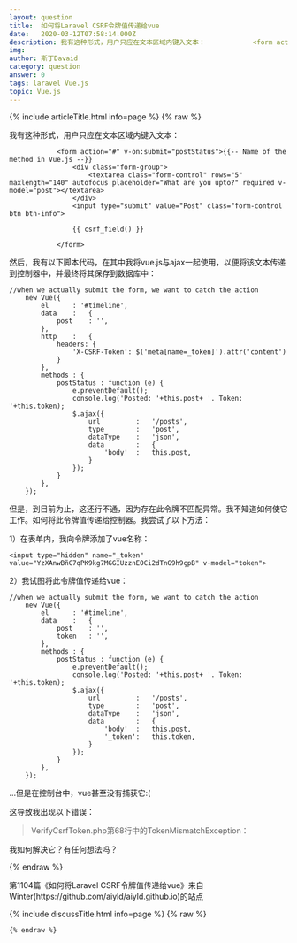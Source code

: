 ```yaml
---
layout: question
title:  如何将Laravel CSRF令牌值传递给vue
date:   2020-03-12T07:58:14.000Z
description: 我有这种形式，用户只应在文本区域内键入文本：            <form action="#" v-on submit="postStatus"...
img: 
author: 斯丁Davaid
category: question
answer: 0
tags: laravel Vue.js
topic: Vue.js
---
```

<div class="article-root">
  <div class="article">
    {% include articleTitle.html info=page %}
    {% raw %}
    <div class="article-content"><p><font style="vertical-align: inherit;"><font style="vertical-align: inherit;">我有这种形式，用户只应在文本区域内键入文本：</font></font></p>

<pre><code>            &lt;form action="#" v-on:submit="postStatus"&gt;{{-- Name of the method in Vue.js --}}<font></font>
                &lt;div class="form-group"&gt;<font></font>
                    &lt;textarea class="form-control" rows="5" maxlength="140" autofocus placeholder="What are you upto?" required v-model="post"&gt;&lt;/textarea&gt;<font></font>
                &lt;/div&gt;<font></font>
                &lt;input type="submit" value="Post" class="form-control btn btn-info"&gt;<font></font>
<font></font>
                {{ csrf_field() }}<font></font>
<font></font>
            &lt;/form&gt;<font></font>
</code></pre>

<p><font style="vertical-align: inherit;"><font style="vertical-align: inherit;">然后，我有以下脚本代码，在其中我将vue.js与ajax一起使用，以便将该文本传递到控制器中，并最终将其保存到数据库中：</font></font></p>

<pre><code>//when we actually submit the form, we want to catch the action<font></font>
    new Vue({<font></font>
        el      : '#timeline',<font></font>
        data    :   {<font></font>
            post    : '',<font></font>
        },<font></font>
        http    :   {<font></font>
            headers: {<font></font>
                'X-CSRF-Token': $('meta[name=_token]').attr('content')<font></font>
            }<font></font>
        },<font></font>
        methods : {<font></font>
            postStatus : function (e) {<font></font>
                e.preventDefault();<font></font>
                console.log('Posted: '+this.post+ '. Token: '+this.token);<font></font>
                $.ajax({<font></font>
                    url         :   '/posts',<font></font>
                    type        :   'post',<font></font>
                    dataType    :   'json',<font></font>
                    data        :   {<font></font>
                        'body'  :   this.post,<font></font>
                    }<font></font>
                });<font></font>
            }<font></font>
        },<font></font>
    });<font></font>
</code></pre>

<p><font style="vertical-align: inherit;"><font style="vertical-align: inherit;">但是，到目前为止，这还行不通，因为存在此令牌不匹配异常。</font><font style="vertical-align: inherit;">我不知道如何使它工作。</font><font style="vertical-align: inherit;">如何将此令牌值传递给控制器​​。</font><font style="vertical-align: inherit;">我尝试了以下方法：</font></font></p>

<p><font style="vertical-align: inherit;"><font style="vertical-align: inherit;">1）在表单内，我向令牌添加了vue名称：</font></font></p>

<pre><code>&lt;input type="hidden" name="_token" value="YzXAnwBñC7qPK9kg7MGGIUzznEOCi2dTnG9h9çpB" v-model="token"&gt;
</code></pre>

<p><font style="vertical-align: inherit;"><font style="vertical-align: inherit;">2）我试图将此令牌值传递给vue： </font></font></p>

<pre><code>//when we actually submit the form, we want to catch the action<font></font>
    new Vue({<font></font>
        el      : '#timeline',<font></font>
        data    :   {<font></font>
            post    : '',<font></font>
            token   : '',<font></font>
        },<font></font>
        methods : {<font></font>
            postStatus : function (e) {<font></font>
                e.preventDefault();<font></font>
                console.log('Posted: '+this.post+ '. Token: '+this.token);<font></font>
                $.ajax({<font></font>
                    url         :   '/posts',<font></font>
                    type        :   'post',<font></font>
                    dataType    :   'json',<font></font>
                    data        :   {<font></font>
                        'body'  :   this.post,<font></font>
                        '_token':   this.token,<font></font>
                    }<font></font>
                });<font></font>
            }<font></font>
        },<font></font>
    });<font></font>
</code></pre>

<p><font style="vertical-align: inherit;"><font style="vertical-align: inherit;">...但是在控制台中，vue甚至没有捕获它:(</font></font></p>

<p><font style="vertical-align: inherit;"><font style="vertical-align: inherit;">这导致我出现以下错误：</font></font></p>

<blockquote>
  <p><font style="vertical-align: inherit;"><font style="vertical-align: inherit;">VerifyCsrfToken.php第68行中的TokenMismatchException：</font></font></p>
</blockquote>

<p><font style="vertical-align: inherit;"><font style="vertical-align: inherit;">我如何解决它？</font><font style="vertical-align: inherit;">有任何想法吗？</font></font></p></div>
    {% endraw %}
  </div>
  <p class="winter_mark">第1104篇《如何将Laravel CSRF令牌值传递给vue》来自Winter(https://github.com/aiyld/aiyld.github.io)的站点</p>
  <div class="discuss-wrapper">
    {% include discussTitle.html info=page %}
    {% raw %}
    
    {% endraw %}
  </div>
<div>
